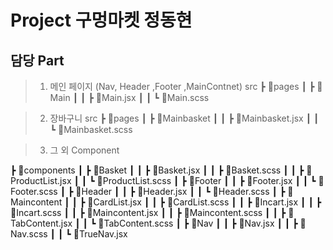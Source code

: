 # Project 구멍마켓 정동현
## 담당 Part 
> 1. 메인 페이지 (Nav, Header ,Footer ,MainContnet)
src
 ┣ 📂pages
 ┃ ┣ 📂Main
 ┃ ┃ ┣ 📜Main.jsx
 ┃ ┃ ┗ 📜Main.scss

> 2. 장바구니
> src
 ┣ 📂pages
 ┃ ┣ 📂Mainbasket
 ┃ ┃ ┣ 📜Mainbasket.jsx
 ┃ ┃ ┗ 📜Mainbasket.scss
 
 > 3. 그 외 Component

┣ 📂components
 ┃ ┣ 📂Basket
 ┃ ┃ ┣ 📜Basket.jsx
 ┃ ┃ ┣ 📜Basket.scss
 ┃ ┃ ┣ 📜ProductList.jsx
 ┃ ┃ ┗ 📜ProductList.scss
 ┃ ┣ 📂Footer
 ┃ ┃ ┣ 📜Footer.jsx
 ┃ ┃ ┗ 📜Footer.scss
 ┃ ┣ 📂Header
 ┃ ┃ ┣ 📜Header.jsx
 ┃ ┃ ┗ 📜Header.scss
 ┃ ┣ 📂Maincontent
 ┃ ┃ ┣ 📜CardList.jsx
 ┃ ┃ ┣ 📜CardList.scss
 ┃ ┃ ┣ 📜Incart.jsx
 ┃ ┃ ┣ 📜Incart.scss
 ┃ ┃ ┣ 📜Maincontent.jsx
 ┃ ┃ ┣ 📜Maincontent.scss
 ┃ ┃ ┣ 📜TabContent.jsx
 ┃ ┃ ┗ 📜TabContent.scss
 ┃ ┣ 📂Nav
 ┃ ┃ ┣ 📜Nav.jsx
 ┃ ┃ ┣ 📜Nav.scss
 ┃ ┃ ┗ 📜TrueNav.jsx
 
 
 
